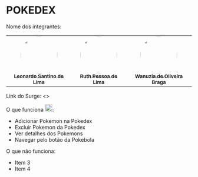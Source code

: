 # POKEDEX

Nome dos integrantes: 
<div>
    <table>
  <tr>
    <td align="center"><a href="https://github.com/leonardosantino"><img style="border-radius: 50%;" src="https://avatars.githubusercontent.com/u/79323700?v=4" width="100px;" alt=""/><br /><sub><b>Leonardo Santino de Lima</b></sub></a><br /></td>
    <td align="center"><a href="https://github.com/Rtpessoa"><img style="border-radius: 50%;" src="https://avatars.githubusercontent.com/u/98413094?v=4" width="100px;" alt=""/><br /><sub><b>Ruth Pessoa de Lima</b></sub></a><br /></td>
    <td align="center"><a href="https://github.com/Wanuzia"><img style="border-radius: 50%;" src="https://avatars.githubusercontent.com/u/98324557?v=4" width="100px;" alt=""/><br /><sub><b>Wanuzia de Oliveira Braga</b></sub></a><br /></td>
  </tr>
  </table>
  </div>


Link do Surge: <<link do surge>>

O que funciona  <img width=20px heidht=35px src="https://cdn-icons-png.flaticon.com/512/1484/1484625.png" />:
- Adicionar Pokemon na Pokedex
- Excluir Pokemon da Pokedex
- Ver detalhes dos Pokemons
- Navegar pelo botão da Pokebola

O que não funciona: 
- Item 3
- Item 4
